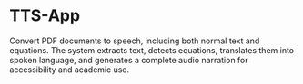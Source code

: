 # TTS-App
Convert PDF documents to speech, including both normal text and equations. The system extracts text, detects equations, translates them into spoken language, and generates a complete audio narration for accessibility and academic use.

